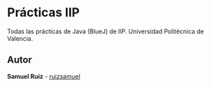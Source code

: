 # Prácticas IIP
Todas las prácticas de Java (BlueJ) de IIP. Universidad Politécnica de Valencia.

## Autor

**Samuel Ruiz** - [ruizsamuel](https://github.com/ruizsamuel)